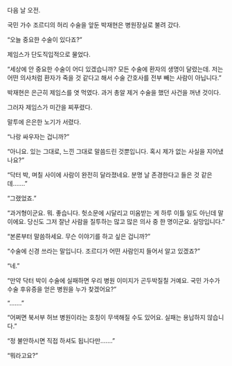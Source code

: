다음 날 오전.

국민 가수 조르디의 허리 수술을 앞둔 박재현은 병원장실로 불려 갔다.

“오늘 중요한 수술이 있다죠?”

제임스가 단도직입적으로 물었다.

“세상에 안 중요한 수술이 어디 있겠습니까? 모든 수술에 환자의 생명이 달렸는데. 저는 어떤 의사처럼 환자가 죽을 것 같다고 해서 수술 간호사를 전부 빼는 사람이 아닙니다.”

박재현은 은근히 제임스를 엿 먹였다. 과거 총알 제거 수술을 했던 사건을 꺼낸 것이다.

그러자 제임스가 미간을 찌푸렸다.

말투에 은은한 노기가 서렸다.

“나랑 싸우자는 겁니까?”

“아니요. 있는 그대로, 느낀 그대로 말씀드린 것뿐입니다. 혹시 제가 없는 사실을 지어냈나요?”

“닥터 박, 며칠 사이에 사람이 완전히 달라졌네요. 분명 날 존경한다고 들은 것 같은데…….”

“그랬었죠.”

“과거형이군요. 뭐. 좋습니다. 헛소문에 시달리고 미움받는 게 하루 이틀 일도 아닌데 말이에요. 당신도 그저 잘난 사람을 질투하는 많고 많은 의사 중 한 명이군요. 실망입니다.”

“본론부터 말씀하세요. 무슨 이야기를 하고 싶은 겁니까?”

“수술에 신경 쓰라는 말입니다. 조르디가 어떤 사람인지 들어서 알고 있겠죠?”

“네.”

“만약 닥터 박이 수술에 실패하면 우리 병원 이미지가 곤두박질칠 거예요. 국민 가수가 수술 후유증을 얻은 병원을 누가 찾겠어요?”

“…….”

“어쩌면 북서부 허브 병원이라는 호칭이 무색해질 수도 있어요. 실패는 용납하지 않습니다.”

“정 불안하시면 직접 하셔도 됩니다만…….”

“뭐라고요?”